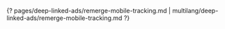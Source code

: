 {? pages/deep-linked-ads/remerge-mobile-tracking.md | multilang/deep-linked-ads/remerge-mobile-tracking.md ?}
